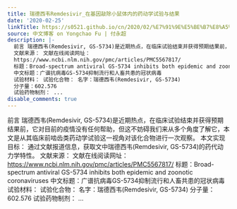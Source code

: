 ```yaml
---
title: 瑞德西韦Remdesivir_在基因敲除小鼠体内的药动学试验与结果
date: '2020-02-25'
linkTitle: https://s0521.github.io/cn/2020/02/%E7%91%9E%E5%BE%B7%E8%A5%BF%E9%9F%A6remdesivir_%E5%9C%A8%E5%9F%BA%E5%9B%A0%E6%95%B2%E9%99%A4%E5%B0%8F%E9%BC%A0%E4%BD%93%E5%86%85%E7%9A%84%E8%8D%AF%E5%8A%A8%E5%AD%A6%E8%AF%95%E9%AA%8C%E4%B8%8E%E7%BB%93%E6%9E%9C/
source: 中文博客 on Yongchao Fu | 付永超
description: |-
  前言 瑞德西韦(Remdesivir, GS-5734)是近期热点，在临床试验结束并获得预期结果前，它对目前的疫情没有任何帮助，但这不妨碍我们来从多个角度了解它，本文是从其临床前啮齿类药动学试验这一视角对该化合物进行一次观察。 本文实现目标： 通过文献报道信息，获取文中瑞德西韦(Remdesivir, GS-5734)的药代动力学特性。
  文献来源： 文献在线阅读网址：
  https://www.ncbi.nlm.nih.gov/pmc/articles/PMC5567817/
  标题：Broad-spectrum antiviral GS-5734 inhibits both epidemic and zoonotic coronaviruses
  中文标题：广谱抗病毒GS-5734抑制流行和人畜共患的冠状病毒
  试验材料： 试验化合物： 名字：瑞德西韦(Remdesivir, GS-5734)
  分子量：602.576
  试验药物制剂： ...
disable_comments: true
---
```

前言 瑞德西韦(Remdesivir, GS-5734)是近期热点，在临床试验结束并获得预期结果前，它对目前的疫情没有任何帮助，但这不妨碍我们来从多个角度了解它，本文是从其临床前啮齿类药动学试验这一视角对该化合物进行一次观察。 本文实现目标： 通过文献报道信息，获取文中瑞德西韦(Remdesivir, GS-5734)的药代动力学特性。
文献来源： 文献在线阅读网址：
https://www.ncbi.nlm.nih.gov/pmc/articles/PMC5567817/
标题：Broad-spectrum antiviral GS-5734 inhibits both epidemic and zoonotic coronaviruses
中文标题：广谱抗病毒GS-5734抑制流行和人畜共患的冠状病毒
试验材料： 试验化合物： 名字：瑞德西韦(Remdesivir, GS-5734)
分子量：602.576
试验药物制剂： ...